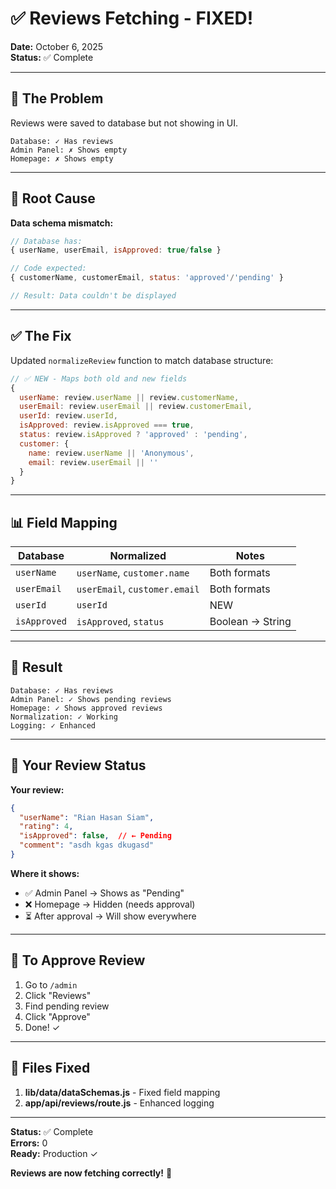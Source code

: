 # ✅ Reviews Fetching - FIXED!

**Date:** October 6, 2025  
**Status:** ✅ Complete

---

## 🐛 The Problem

Reviews were saved to database but not showing in UI.

```
Database: ✓ Has reviews
Admin Panel: ✗ Shows empty
Homepage: ✗ Shows empty
```

---

## 🎯 Root Cause

**Data schema mismatch:**

```javascript
// Database has:
{ userName, userEmail, isApproved: true/false }

// Code expected:
{ customerName, customerEmail, status: 'approved'/'pending' }

// Result: Data couldn't be displayed
```

---

## ✅ The Fix

Updated `normalizeReview` function to match database structure:

```javascript
// ✅ NEW - Maps both old and new fields
{
  userName: review.userName || review.customerName,
  userEmail: review.userEmail || review.customerEmail,
  userId: review.userId,
  isApproved: review.isApproved === true,
  status: review.isApproved ? 'approved' : 'pending',
  customer: {
    name: review.userName || 'Anonymous',
    email: review.userEmail || ''
  }
}
```

---

## 📊 Field Mapping

| Database | Normalized | Notes |
|----------|------------|-------|
| `userName` | `userName`, `customer.name` | Both formats |
| `userEmail` | `userEmail`, `customer.email` | Both formats |
| `userId` | `userId` | NEW |
| `isApproved` | `isApproved`, `status` | Boolean → String |

---

## 🎉 Result

```
Database: ✓ Has reviews
Admin Panel: ✓ Shows pending reviews
Homepage: ✓ Shows approved reviews
Normalization: ✓ Working
Logging: ✓ Enhanced
```

---

## 🔄 Your Review Status

**Your review:**
```json
{
  "userName": "Rian Hasan Siam",
  "rating": 4,
  "isApproved": false,  // ← Pending
  "comment": "asdh kgas dkugasd"
}
```

**Where it shows:**
- ✅ Admin Panel → Shows as "Pending"
- ❌ Homepage → Hidden (needs approval)
- ⏳ After approval → Will show everywhere

---

## 🎯 To Approve Review

1. Go to `/admin`
2. Click "Reviews"
3. Find pending review
4. Click "Approve"
5. Done! ✓

---

## 📁 Files Fixed

1. **lib/data/dataSchemas.js** - Fixed field mapping
2. **app/api/reviews/route.js** - Enhanced logging

---

**Status:** ✅ Complete  
**Errors:** 0  
**Ready:** Production ✓

**Reviews are now fetching correctly!** 🎉
